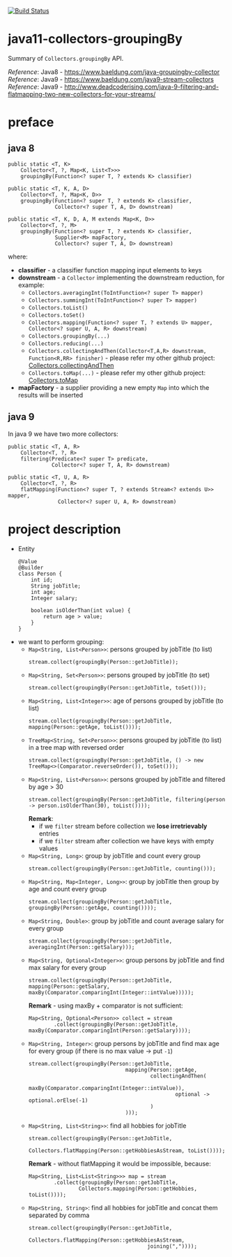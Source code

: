 [![Build Status](https://travis-ci.com/mtumilowicz/java11-collectors-groupingBy.svg?branch=master)](https://travis-ci.com/mtumilowicz/java11-collectors-groupingBy)

# java11-collectors-groupingBy
Summary of `Collectors.groupingBy` API.

_Reference_: Java8 - https://www.baeldung.com/java-groupingby-collector  
_Reference_: Java9 - https://www.baeldung.com/java9-stream-collectors  
_Reference_: Java9 - http://www.deadcoderising.com/java-9-filtering-and-flatmapping-two-new-collectors-for-your-streams/

# preface
## java 8
```
public static <T, K> 
    Collector<T, ?, Map<K, List<T>>>
    groupingBy(Function<? super T, ? extends K> classifier)
```
```
public static <T, K, A, D>
    Collector<T, ?, Map<K, D>> 
    groupingBy(Function<? super T, ? extends K> classifier,
               Collector<? super T, A, D> downstream)
```
```
public static <T, K, D, A, M extends Map<K, D>>
    Collector<T, ?, M> 
    groupingBy(Function<? super T, ? extends K> classifier,
               Supplier<M> mapFactory,
               Collector<? super T, A, D> downstream)
```
where:
* **classifier** - a classifier function mapping input elements to keys
* **downstream** - a `Collector` implementing the downstream reduction,
for example:
    * `Collectors.averagingInt(ToIntFunction<? super T> mapper)`
    * `Collectors.summingInt(ToIntFunction<? super T> mapper)`
    * `Collectors.toList()`
    * `Collectors.toSet()`
    * `Collectors.mapping(Function<? super T, ? extends U> mapper, Collector<? super U, A, R> downstream)`
    * `Collectors.groupingBy(...)`
    * `Collectors.reducing(...)`
    * `Collectors.collectingAndThen(Collector<T,A,R> downstream, Function<R,RR> finisher)` - please refer my other
    github project: [Collectors.collectingAndThen](https://github.com/mtumilowicz/java11-collectors-collectingAndThen)
    * `Collectors.toMap(...)` - please refer my other github project: 
    [Collectors.toMap](https://github.com/mtumilowicz/java11-collectors-tomap)
* **mapFactory** - a supplier providing a new empty `Map` into which the 
results will be inserted

## java 9
In java 9 we have two more collectors:
```
public static <T, A, R>
    Collector<T, ?, R> 
    filtering(Predicate<? super T> predicate,
              Collector<? super T, A, R> downstream)
```
```
public static <T, U, A, R>
    Collector<T, ?, R> 
    flatMapping(Function<? super T, ? extends Stream<? extends U>> mapper,
                Collector<? super U, A, R> downstream)
```

# project description
* Entity
    ```
    @Value
    @Builder
    class Person {
        int id;
        String jobTitle;
        int age;
        Integer salary;
        
        boolean isOlderThan(int value) {
            return age > value;
        }
    }
    ```
* we want to perform grouping:
    * `Map<String, List<Person>>`: persons grouped by jobTitle (to list)
        ```
        stream.collect(groupingBy(Person::getJobTitle));        
        ```
    * `Map<String, Set<Person>>`: persons grouped by jobTitle (to set)
        ```
        stream.collect(groupingBy(Person::getJobTitle, toSet()));
        ```
    * `Map<String, List<Integer>>`: age of persons grouped by jobTitle 
    (to list)
        ```
        stream.collect(groupingBy(Person::getJobTitle, mapping(Person::getAge, toList())));        
        ```
    * `TreeMap<String, Set<Person>>`: persons grouped by jobTitle 
    (to list) in a tree map with reversed order
        ```
        stream.collect(groupingBy(Person::getJobTitle, () -> new TreeMap<>(Comparator.reverseOrder()), toSet()));        
        ```
    * `Map<String, List<Person>>`: persons grouped by jobTitle and filtered by age > 30
        ```
        stream.collect(groupingBy(Person::getJobTitle, filtering(person -> person.isOlderThan(30), toList())));
        ```
        **Remark**:
        * if we `filter` stream before collection we **lose irretrievably** 
        entries
        * if we `filter` stream after collection we have keys with empty values
    * `Map<String, Long>`: group by jobTitle and count every group
        ```
        stream.collect(groupingBy(Person::getJobTitle, counting()));
        ```
    * `Map<String, Map<Integer, Long>>`: group by jobTitle then group by age and count every group
        ```
        stream.collect(groupingBy(Person::getJobTitle, groupingBy(Person::getAge, counting())));
        ```
    * `Map<String, Double>`: group by jobTitle and count average salary for every group
        ```
        stream.collect(groupingBy(Person::getJobTitle, averagingInt(Person::getSalary)));
        ```
    * `Map<String, Optional<Integer>>`: group persons by jobTitle and find max salary for every group
        ```
        stream.collect(groupingBy(Person::getJobTitle, mapping(Person::getSalary, maxBy(Comparator.comparingInt(Integer::intValue)))));
        ```
        **Remark** - using maxBy + comparator is not sufficient:
        ```
        Map<String, Optional<Person>> collect = stream
                .collect(groupingBy(Person::getJobTitle, maxBy(Comparator.comparingInt(Person::getSalary))));        
        ```
    * `Map<String, Integer>`: group persons by jobTitle and find max age for every group 
    (if there is no max value -> put `-1`)
        ```
        stream.collect(groupingBy(Person::getJobTitle,
                                       mapping(Person::getAge,
                                               collectingAndThen(
                                                       maxBy(Comparator.comparingInt(Integer::intValue)),
                                                       optional -> optional.orElse(-1)
                                               )
                                       )));
        ```
    * `Map<String, List<String>>`: find all hobbies for jobTitle
        ```
        stream.collect(groupingBy(Person::getJobTitle,
                                  Collectors.flatMapping(Person::getHobbiesAsStream, toList())));
        ```
        **Remark** - without flatMapping it would be impossible, because:
        ```
        Map<String, List<List<String>>> map = stream
                .collect(groupingBy(Person::getJobTitle,
                        Collectors.mapping(Person::getHobbies, toList())));        
        ```
    * `Map<String, String>`: find all hobbies for jobTitle and concat them separated by comma
        ```
        stream.collect(groupingBy(Person::getJobTitle,
                                      Collectors.flatMapping(Person::getHobbiesAsStream,
                                              joining(","))));
        ```